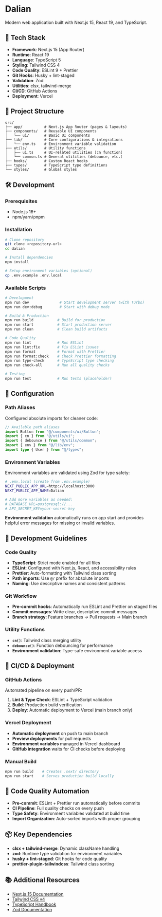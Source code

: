 # Dalian

Modern web application built with Next.js 15, React 19, and TypeScript.

## 🚀 Tech Stack

- **Framework**: Next.js 15 (App Router)
- **Runtime**: React 19
- **Language**: TypeScript 5
- **Styling**: Tailwind CSS 4
- **Code Quality**: ESLint 9 + Prettier
- **Git Hooks**: Husky + lint-staged
- **Validation**: Zod
- **Utilities**: clsx, tailwind-merge
- **CI/CD**: GitHub Actions
- **Deployment**: Vercel

## 📁 Project Structure

```
src/
├── app/          # Next.js App Router (pages & layouts)
├── components/   # Reusable UI components
│   └── ui/       # Basic UI components
├── lib/          # Core configurations & integrations
│   └── env.ts    # Environment variable validation
├── utils/        # Utility functions
│   ├── ui.ts     # UI-related utilities (cn function)
│   └── common.ts # General utilities (debounce, etc.)
├── hooks/        # Custom React hooks
├── types/        # TypeScript type definitions
└── styles/       # Global styles
```

## 🛠️ Development

### Prerequisites

- Node.js 18+
- npm/yarn/pnpm

### Installation

```bash
# Clone repository
git clone <repository-url>
cd dalian

# Install dependencies
npm install

# Setup environment variables (optional)
cp .env.example .env.local
```

### Available Scripts

```bash
# Development
npm run dev              # Start development server (with Turbo)
npm run dev:debug        # Start with debug mode

# Build & Production
npm run build           # Build for production
npm run start           # Start production server
npm run clean           # Clean build artifacts

# Code Quality
npm run lint            # Run ESLint
npm run lint:fix        # Fix ESLint issues
npm run format          # Format with Prettier
npm run format:check    # Check Prettier formatting
npm run type-check      # TypeScript type checking
npm run check-all       # Run all quality checks

# Testing
npm run test            # Run tests (placeholder)
```

## 🔧 Configuration

### Path Aliases

Configured absolute imports for cleaner code:

```typescript
// Available path aliases
import Button from "@/components/ui/Button";
import { cn } from "@/utils/ui";
import { debounce } from "@/utils/common";
import { env } from "@/lib/env";
import type { User } from "@/types";
```

### Environment Variables

Environment variables are validated using Zod for type safety:

```bash
# .env.local (create from .env.example)
NEXT_PUBLIC_APP_URL=http://localhost:3000
NEXT_PUBLIC_APP_NAME=Dalian

# Add more variables as needed:
# DATABASE_URL=postgresql://...
# API_SECRET_KEY=your-secret-key
```

**Environment validation** automatically runs on app start and provides helpful error messages for missing or invalid variables.

## 📝 Development Guidelines

### Code Quality

- **TypeScript**: Strict mode enabled for all files
- **ESLint**: Configured with Next.js, React, and accessibility rules
- **Prettier**: Auto-formatting with Tailwind class sorting
- **Path imports**: Use `@/` prefix for absolute imports
- **Naming**: Use descriptive names and consistent patterns

### Git Workflow

- **Pre-commit hooks**: Automatically run ESLint and Prettier on staged files
- **Commit messages**: Write clear, descriptive commit messages
- **Branch strategy**: Feature branches → Pull requests → Main branch

### Utility Functions

- **`cn()`**: Tailwind class merging utility
- **`debounce()`**: Function debouncing for performance
- **Environment validation**: Type-safe environment variable access

## 🚀 CI/CD & Deployment

### GitHub Actions

Automated pipeline on every push/PR:

1. **Lint & Type Check**: ESLint + TypeScript validation
2. **Build**: Production build verification
3. **Deploy**: Automatic deployment to Vercel (main branch only)

### Vercel Deployment

- **Automatic deployment** on push to main branch
- **Preview deployments** for pull requests
- **Environment variables** managed in Vercel dashboard
- **GitHub integration** waits for CI checks before deploying

### Manual Build

```bash
npm run build    # Creates .next/ directory
npm run start    # Serves production build locally
```

## 🔄 Code Quality Automation

- **Pre-commit**: ESLint + Prettier run automatically before commits
- **CI Pipeline**: Full quality checks on every push
- **Type Safety**: Environment variables validated at build time
- **Import Organization**: Auto-sorted imports with proper grouping

## 📦 Key Dependencies

- **clsx + tailwind-merge**: Dynamic className handling
- **zod**: Runtime type validation for environment variables
- **husky + lint-staged**: Git hooks for code quality
- **prettier-plugin-tailwindcss**: Tailwind class sorting

## 📚 Additional Resources

- [Next.js 15 Documentation](https://nextjs.org/docs)
- [Tailwind CSS v4](https://tailwindcss.com/docs)
- [TypeScript Handbook](https://www.typescriptlang.org/docs)
- [Zod Documentation](https://zod.dev)
